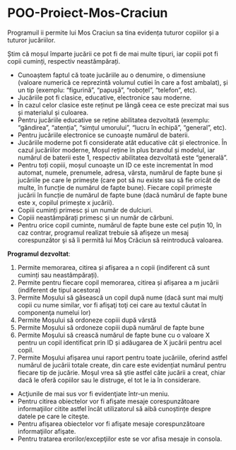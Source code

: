 # POO-Proiect-Mos-Craciun

Programuil ii permite lui Mos Craciun sa tina evidența tuturor copiilor și a tuturor jucăriilor.

Știm că moșul împarte jucării ce pot fi de mai multe tipuri, iar copiii pot fi copii cuminți, respectiv
neastâmpărați.
* Cunoaștem faptul că toate jucăriile au o denumire, o dimensiune (valoare numerică ce reprezintă volumul cutiei în care a fost ambalat), și un tip (exemplu: “figurină”, “papușă”, “roboțel”, “telefon”,
etc).
* Jucăriile pot fi clasice, educative, electronice sau moderne.
* În cazul celor clasice este reținut pe lângă ceea ce este precizat mai sus și materialul și culoarea.
* Pentru jucăriile educative se reține abilitatea dezvoltată (exemplu: “gândirea”, “atenția”, “simțul umorului”, “lucru în echipă”, “general”, etc).
* Pentru jucăriile electronice se cunoaște numărul de baterii.
* Jucăriile moderne pot fi considerate atât educative cât și electronice. În cazul jucăriilor moderne, Moșul reține în plus brandul și modelul, iar numărul de baterii este 1, respectiv abilitatea dezvoltată
este “generală”.
* Pentru toți copiii, moșul cunoaște un ID ce este incrementat în mod automat, numele, prenumele, adresa, vârsta, numărul de fapte bune și jucăriile pe care le primește (care pot să nu existe sau să fie
oricât de multe, în funcție de numărul de fapte bune). Fiecare copil primește jucării în funcție de numărul de fapte bune (dacă numărul de fapte bune este x, copilul primește x jucării).
* Copiii cuminți primesc și un număr de dulciuri.
* Copiii neastâmpărați primesc și un număr de cărbuni.
* Pentru orice copil cuminte, numărul de fapte bune este cel puțin 10, în caz contrar, programul realizat trebuie să afişeze un mesaj corespunzător şi să îi permită lui Moş Crăciun să reintroducă
valoarea.

__Programul dezvoltat__:
1. Permite memorarea, citirea și afișarea a n copii (indiferent că sunt cuminți sau  neastâmpărați).
2. Permite pentru fiecare copil memorarea, citirea și afișarea a m jucării (indiferent de tipul acestora)
3. Permite Moșului să găsească un copil după nume (dacă sunt mai mulţi copii cu nume similar, vor fi afişaţi toţi cei care au textul căutat în componenţa numelui lor)
4. Permite Moșului să ordoneze copiii după vârstă
5. Permite Moșului să ordoneze copiii după numărul de fapte bune
6. Permite Moşului să crească numărul de fapte bune cu o valoare X pentru un copil identificat prin ID și adăugarea de X jucării pentru acel copil.
7. Permite Moşului afișarea unui raport pentru toate jucăriile, oferind astfel numărul de jucării totale create, din care este evidențiat numărul pentru fiecare tip de jucărie. Moşul
vrea să ştie astfel câte jucării a creat, chiar dacă le oferă copiilor sau le distruge, el tot le ia în considerare.

* Acţiunile de mai sus vor fi evidenţiate într-un meniu.
* Pentru citirea obiectelor vor fi afişate mesaje corespunzătoare informaţiilor citite astfel încât utilizatorul să aibă cunoștințe despre datele pe care le citeşte.
* Pentru afişarea obiectelor vor fi afişate mesaje corespunzătoare informaţiilor afişate.
* Pentru tratarea erorilor/excepţiilor este se vor afisa mesaje in consola.
